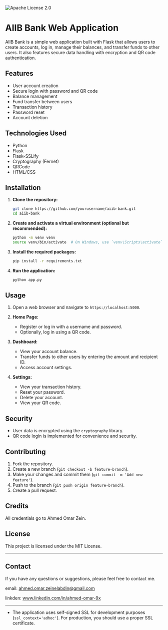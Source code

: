 ![Apache License 2.0](https://img.shields.io/badge/license-Apache%202.0-blue.svg)
# AIIB Bank Web Application

AIIB Bank is a simple web application built with Flask that allows users to create accounts, log in, manage their balances, and transfer funds to other users. It also features secure data handling with encryption and QR code authentication.

## Features

- User account creation
- Secure login with password and QR code
- Balance management
- Fund transfer between users
- Transaction history
- Password reset
- Account deletion

## Technologies Used

- Python
- Flask
- Flask-SSLify
- Cryptography (Fernet)
- QRCode
- HTML/CSS

## Installation

1. **Clone the repository:**
   ```bash
   git clone https://github.com/yourusername/aiib-bank.git
   cd aiib-bank
   ```

2. **Create and activate a virtual environment (optional but recommended):**
   ```bash
   python -m venv venv
   source venv/bin/activate  # On Windows, use `venv\Scripts\activate`
   ```

3. **Install the required packages:**
   ```bash
   pip install -r requirements.txt
   ```

4. **Run the application:**
   ```bash
   python app.py
   ```

## Usage

1. Open a web browser and navigate to `https://localhost:5000`.

2. **Home Page:**
   - Register or log in with a username and password.
   - Optionally, log in using a QR code.

3. **Dashboard:**
   - View your account balance.
   - Transfer funds to other users by entering the amount and recipient ID.
   - Access account settings.

4. **Settings:**
   - View your transaction history.
   - Reset your password.
   - Delete your account.
   - View your QR code.

## Security

- User data is encrypted using the `cryptography` library.
- QR code login is implemented for convenience and security.

## Contributing

1. Fork the repository.
2. Create a new branch (`git checkout -b feature-branch`).
3. Make your changes and commit them (`git commit -m 'Add new feature'`).
4. Push to the branch (`git push origin feature-branch`).
5. Create a pull request.

## Credits

All credentials go to Ahmed Omar Zein.

## License

This project is licensed under the MIT License.

---

## Contact

If you have any questions or suggestions, please feel free to contact me.

email: ahmed.omar.zeinelabdin@gmail.com

linkden: www.linkedin.com/in/ahmed-omar-9x

---

- The application uses self-signed SSL for development purposes (`ssl_context='adhoc'`). For production, you should use a proper SSL certificate.
